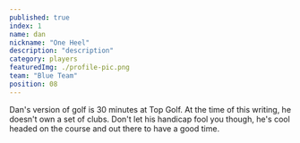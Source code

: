 ```yaml
---
published: true
index: 1
name: dan
nickname: "One Heel"
description: "description"
category: players
featuredImg: ./profile-pic.png
team: "Blue Team"
position: 08
---
```



Dan's version of golf is 30 minutes at Top Golf. At the time of this writing, he doesn't own a set of clubs. Don't let his handicap fool you though, he's cool headed on the course and out there to have a good time. 
